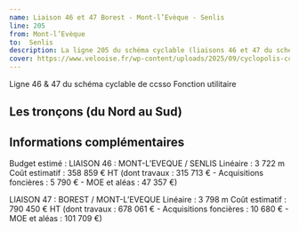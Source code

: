 ```yaml
---
name: Liaison 46 et 47 Borest - Mont-l’Evèque - Senlis
line: 205
from: Mont-l’Evèque
to:  Senlis 
description: La ligne 205 du schéma cyclable (liaisons 46 et 47 du schéma) de ccsso reliera Borest via Mont-l’Evèque à Senlis 
cover: https://www.velooise.fr/wp-content/uploads/2025/09/cyclopolis-ccsso-205.jpg
---
```

Ligne 46 & 47 du schéma cyclable de ccsso
Fonction utilitaire
## Les tronçons (du Nord au Sud)

## Informations complémentaires

Budget estimé : 
LIAISON 46 : MONT-L’EVEQUE / SENLIS
Linéaire : 3 722 m
Coût estimatif : 358 859 € HT (dont travaux : 315 713 € - Acquisitions foncières : 5 790 € - MOE et aléas : 47 357 €)

LIAISON 47 : BOREST / MONT-L’EVEQUE
Linéaire : 3 798 m
Coût estimatif : 790 450 € HT (dont travaux : 678 061 € - Acquisitions foncières : 10 680 € - MOE et aléas : 101 709 €)



